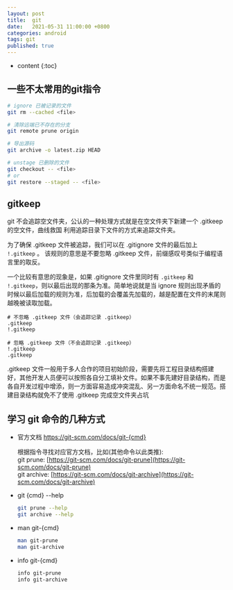 ```yaml
---
layout: post
title:  git
date:   2021-05-31 11:00:00 +0800
categories: android
tags: git
published: true
---
```


* content
{:toc}

## 一些不太常用的git指令

```bash
# ignore 已被记录的文件
git rm --cached <file>

# 清除远端已不存在的分支
git remote prune origin

# 导出源码
git archive -o latest.zip HEAD

# unstage 已删除的文件
git checkout -- <file>
# or
git restore --staged -- <file>
```

## gitkeep

git 不会追踪空文件夹，公认的一种处理方式就是在空文件夹下新建一个 .gitkeep 的空文件，曲线救国 利用追踪目录下文件的方式来追踪文件夹。

为了确保 .gitkeep 文件被追踪，我们可以在 .gitignore 文件的最后加上 `!.gitkeep` 。
该规则的意思是不要忽略 .gitkeep 文件，前缀感叹号类似于编程语言里的取反。

一个比较有意思的现象是，如果 .gitignore 文件里同时有  `.gitkeep` 和 `!.gitkeep`，则以最后出现的那条为准。简单地说就是当 ignore 规则出现矛盾的时候以最后加载的规则为准，后加载的会覆盖先加载的，越是配置在文件的末尾则越晚被读取加载。

```.gitignore
# 不忽略 .gitkeep 文件（会追踪记录 .gitkeep）
.gitkeep
!.gitkeep
```

```.gitignore
# 忽略 .gitkeep 文件（不会追踪记录 .gitkeep）
!.gitkeep
.gitkeep
```

.gitkeep 文件一般用于多人合作的项目初始阶段，需要先将工程目录结构搭建好，其他开发人员便可以按照各自分工填补文件。如果不事先建好目录结构，而是各自开发过程中增添，则一方面容易造成冲突混乱、另一方面命名不统一规范。搭建目录结构就免不了使用 .gitkeep 完成空文件夹占坑

## 学习 git 命令的几种方式

* 官方文档 https://git-scm.com/docs/git-{cmd}

    根据指令寻找对应官方文档，比如(其他命令以此类推):
    <br>
    git prune: [https://git-scm.com/docs/git-prune](https://git-scm.com/docs/git-prune)
    <br>
    git archive: [https://git-scm.com/docs/git-archive](https://git-scm.com/docs/git-archive)

* git {cmd} --help

    ```bash
    git prune --help
    git archive --help
    ```

* man git-{cmd}

    ```bash
    man git-prune
    man git-archive
    ```

* info git-{cmd}

    ```bash
    info git-prune
    info git-archive
    ```

<!-- https://stackoverflow.com/questions/9591407/unstage-a-deleted-file-in-git -->